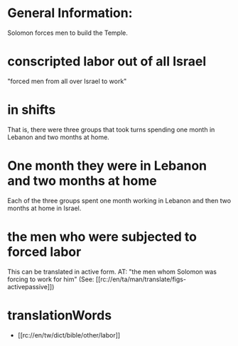# General Information:

Solomon forces men to build the Temple.

# conscripted labor out of all Israel

"forced men from all over Israel to work"

# in shifts

That is, there were three groups that took turns spending one month in Lebanon and two months at home.

# One month they were in Lebanon and two months at home

Each of the three groups spent one month working in Lebanon and then two months at home in Israel.

# the men who were subjected to forced labor

This can be translated in active form. AT: "the men whom Solomon was forcing to work for him" (See: [[rc://en/ta/man/translate/figs-activepassive]])

# translationWords

* [[rc://en/tw/dict/bible/other/labor]]